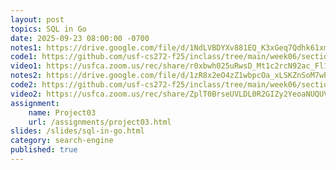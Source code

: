 ```yaml
---
layout: post
topics: SQL in Go
date: 2025-09-23 08:00:00 -0700
notes1: https://drive.google.com/file/d/1NdLVBDYXv881EQ_K3xGeq7Qdhk61xmO3/view?usp=sharing
code1: https://github.com/usf-cs272-f25/inclass/tree/main/week06/section01/raw_sql
video1: https://usfca.zoom.us/rec/share/r0xbwh025uRwsD_Mt1c2rcN92ac_Fl1rcIN0bR3RNtnL5rXieGXBZpabE5p5QcsN.UiOWkgvbzAYhUsz9
notes2: https://drive.google.com/file/d/1zR8x2eO4zZ1wbpcOa_xLSKZnSoM7wP0K/view?usp=sharing
code2: https://github.com/usf-cs272-f25/inclass/tree/main/week06/section02/raw_sql
video2: https://usfca.zoom.us/rec/share/ZplT0BrseUVLDL0R2GIZy2YeoaNUQUV8O34PaqVUffL-YuapFhUcXySyX-rOMlbh.V7-RoE89zdUPVSw_
assignment:
    name: Project03
    url: /assignments/project03.html
slides: /slides/sql-in-go.html
category: search-engine
published: true
---
```

